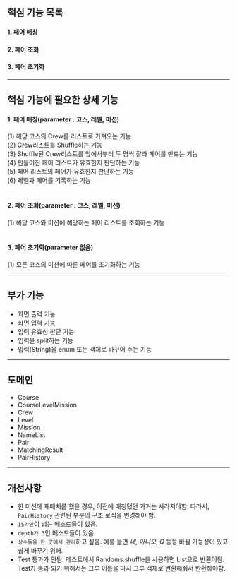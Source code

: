 ## 핵심 기능 목록
#### 1. 패어 매칭
#### 2. 페어 조회
#### 3. 페어 초기화
- - -
## 핵심 기능에 필요한 상세 기능
#### 1. 페어 매칭(parameter : 코스, 레벨, 미션)
(1) 해당 코스의 Crew를 리스트로 가져오는 기능</br>
(2) Crew리스트를 Shuffle하는 기능</br>
(3) Shuffle된 Crew리스트를 앞에서부터 두 명씩 잘라
페어를 만드는 기능</br>
(4) 만들어진 페어 리스트가 유효한지 판단하는 기능</br>
(5) 페어 리스트의 페어가 유효한지 판단하는 기능</br>
(6) 레벨과 페어를 기록하는 기능</br>
</br>
#### 2. 페어 조회(parameter : 코스, 레벨, 미션)
(1) 해당 코스와 미션에 해당하는 페어 리스트를 조회하는
기능 </br>
</br>
#### 3. 페어 초기화(parameter 없음)
(1) 모든 코스의 미션에 따른 페어를 초기화하는 기능</br>
- - -
## 부가 기능
* 화면 출력 기능
* 화면 입력 기능
* 입력 유효성 판단 기능
* 입력을 split하는 기능
* 입력(String)을 enum 또는 객체로 바꾸어 주는 기능
- - -
## 도메인
* Course
* CourseLevelMission
* Crew
* Level
* Mission
* NameList
* Pair
* MatchingResult
* PairHistory
- - -
## 개선사항
* 한 미션에 재매치를 했을 경우, 이전에 매칭됐던 과거는 
사라져야함. 따라서, `PairHistory` 관련된 부분의 구조
로직을 변경해야 함.
* `15라인`이 넘는 메소드들이 있음.
* `depth가 3`인 메소드들이 있음.
* `상수들을 한 곳에서 관리`하고 싶음. 예를 들면 *네*,
*아니오*, *Q* 등등 바뀔 가능성이 있고 쉽게 바꾸기 위해.
* Test 통과가 안됨. 테스트에서 Randoms.shuffle을 
사용하면 List<String>으로 반환이됨. Test가 통과
되기 위해서는 크루 이름을 다시 크루 객체로 변환해줘서
반환해야함.

